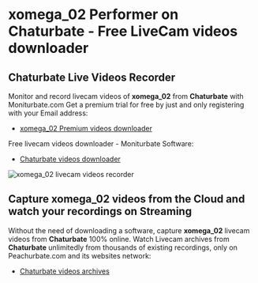 # xomega_02 Performer on Chaturbate - Free LiveCam videos downloader

## Chaturbate Live Videos Recorder

Monitor and record livecam videos of **xomega_02** from **Chaturbate** with Moniturbate.com
Get a premium trial for free by just and only registering with your Email address:
* [xomega_02 Premium videos downloader](https://moniturbate.com/request-demo-licence-key.html)

Free livecam videos downloader - Moniturbate Software:
* [Chaturbate videos downloader](https://moniturbate.com/moniturbate-download-software.html)

![xomega_02 livecam videos recorder](https://peachurnet.com/templates/moniturbate-software.png)


## Capture xomega_02 videos from the Cloud and watch your recordings on Streaming

Without the need of downloading a software, capture **xomega_02** livecam videos from **Chaturbate** 100% online.
Watch Livecam archives from **Chaturbate** unlimitedly from thousands of existing recordings, only on Peachurbate.com and its websites network:
* [Chaturbate videos archives](https://peachurnet.com/)